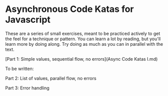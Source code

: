 # Asynchronous Code Katas for Javascript

These are a series of small exercises, meant to be practiced actively to get the feel for a technique or pattern. You can learn a lot by reading, but you'll learn more by doing along. Try doing as much as you can in parallel with the text.

[Part 1: Simple values, sequential flow, no errors](Async Code Katas I.md)

To be written:

Part 2: List of values, parallel flow, no errors

Part 3: Error handling